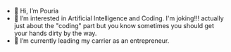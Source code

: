 - 👋 Hi, I’m Pouria
- 👀 I’m interested in Artificial Intelligence and Coding. I'm joking!!! actually just about the "coding" part but you know sometimes you should get your hands dirty by the way.
- 🌱 I’m currently leading my carrier as an entrepreneur. 


<!---
poumehrabi/poumehrabi is a ✨ special ✨ repository because its `README.md` (this file) appears on your GitHub profile.
You can click the Preview link to take a look at your changes.
--->

